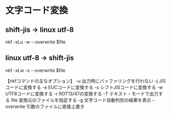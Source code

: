 # 文字コード変換 #####################
## shift-jis → linux utf-8 
nkf -xLu -w --overwrite $file

##  linux utf-8 → shift-jis
nkf -xLw -s --overwrite $file

【nkfコマンドの主なオプション】
-u	出力時にバッファリングを行わない
-j	JISコードに変換する
-e	EUCコードに変換する
-s	シフトJISコードに変換する
-w	UTF8コードに変換する
-r	ROT13/47の変換する
-T	テキスト・モードで出力する
file	変換元のファイルを指定する
-g 文字コード自動判別の結果を表示
–overwrite 引数のファイルに直接上書き
